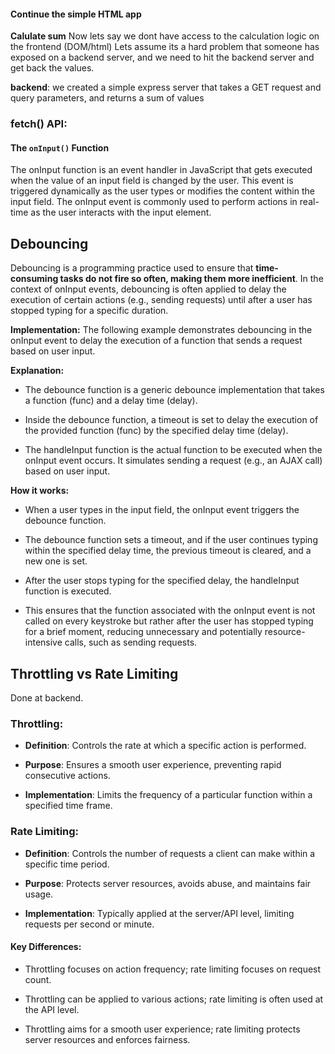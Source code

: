 #### Continue the simple HTML app
**Calulate sum**
Now lets say we dont have access to the calculation logic on the frontend (DOM/html)
Lets assume its a hard problem that someone has exposed on a backend server, and we need to hit the backend server and get back the values.

**backend**: we created a simple express server that takes a GET request and query parameters, and returns a sum of values

### fetch() API:


#### The `onInput()` Function
The onInput function is an event handler in JavaScript that gets executed when the value of an input field is changed by the user. This event is triggered dynamically as the user types or modifies the content within the input field. The onInput event is commonly used to perform actions in real-time as the user interacts with the input element.
 

## Debouncing 
Debouncing is a programming practice used to ensure that **time-consuming tasks do not fire so often, making them more inefficient**. In the context of onInput events, debouncing is often applied to delay the execution of certain actions (e.g., sending requests) until after a user has stopped typing for a specific duration.
 
**Implementation:**
The following example demonstrates debouncing in the onInput event to delay the execution of a function that sends a request based on user input.

**Explanation:**

* The debounce function is a generic debounce implementation that takes a function (func) and a delay time (delay).

* Inside the debounce function, a timeout is set to delay the execution of the provided function (func) by the specified delay time (delay).

* The handleInput function is the actual function to be executed when the onInput event occurs. It simulates sending a request (e.g., an AJAX call) based on user input.

**How it works:**

* When a user types in the input field, the onInput event triggers the debounce function.

* The debounce function sets a timeout, and if the user continues typing within the specified delay time, the previous timeout is cleared, and a new one is set.

* After the user stops typing for the specified delay, the handleInput function is executed.

* This ensures that the function associated with the onInput event is not called on every keystroke but rather after the user has stopped typing for a brief moment, reducing unnecessary and potentially resource-intensive calls, such as sending requests.

 
## Throttling vs Rate Limiting
Done at backend.
### Throttling:

* **Definition**: Controls the rate at which a specific action is performed.

* **Purpose**: Ensures a smooth user experience, preventing rapid consecutive actions.

* **Implementation**: Limits the frequency of a particular function within a specified time frame.

### Rate Limiting:

* **Definition**: Controls the number of requests a client can make within a specific time period.

* **Purpose**: Protects server resources, avoids abuse, and maintains fair usage.

* **Implementation**: Typically applied at the server/API level, limiting requests per second or minute.

#### Key Differences:

* Throttling focuses on action frequency; rate limiting focuses on request count.

* Throttling can be applied to various actions; rate limiting is often used at the API level.

* Throttling aims for a smooth user experience; rate limiting protects server resources and enforces fairness.

